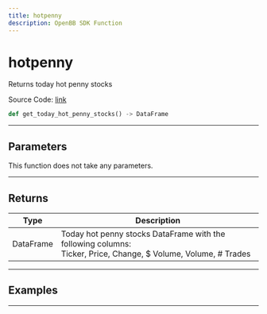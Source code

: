 ```yaml
---
title: hotpenny
description: OpenBB SDK Function
---
```


# hotpenny

Returns today hot penny stocks

Source Code: [link](https://github.com/OpenBB-finance/OpenBBTerminal/tree/main/openbb_terminal/stocks/discovery/shortinterest_model.py#L38)

```python
def get_today_hot_penny_stocks() -> DataFrame
```
---

## Parameters

This function does not take any parameters.

---

## Returns

| Type | Description |
| ---- | ----------- |
| DataFrame | Today hot penny stocks DataFrame with the following columns:<br/>Ticker, Price, Change, $ Volume, Volume, # Trades |

---

## Examples

---

